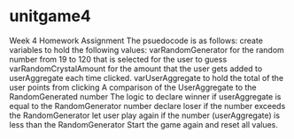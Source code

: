 # unitgame4
Week 4 Homework Assignment
The psuedocode is as follows:
create variables to hold the following values:
varRandomGenerator for the random number from 19 to 120 that is selected for the user to guess
varRandomCrystalAmount for the amount that the user gets added to userAggregate each time clicked.
varUserAggregate to hold the total of the user points from clicking
A comparison of the UserAggregate to the RandomGenerated number
The logic to declare winner if userAggregate is equal to the RandomGenerator number
declare loser if the number exceeds the RandomGenerator
let user play again if the number (userAggregate) is less than the RandomGenerator
Start the game again and reset all values.